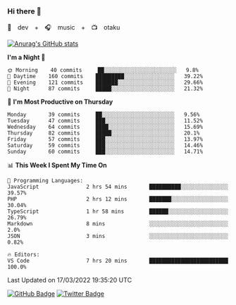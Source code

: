 ### Hi there 👋

🚀　dev　+　🎧　music　+　📺　otaku


[![Anurag's GitHub stats](https://github-readme-stats.vercel.app/api?username=koheitasaka&count_private=true&show_icons=true&theme=monokai)](https://github.com/koheitasaka/github-readme-stats)

<!--START_SECTION:waka-->
**I'm a Night 🦉** 

```text
🌞 Morning    40 commits     ██░░░░░░░░░░░░░░░░░░░░░░░   9.8% 
🌆 Daytime    160 commits    █████████░░░░░░░░░░░░░░░░   39.22% 
🌃 Evening    121 commits    ███████░░░░░░░░░░░░░░░░░░   29.66% 
🌙 Night      87 commits     █████░░░░░░░░░░░░░░░░░░░░   21.32%

```
📅 **I'm Most Productive on Thursday** 

```text
Monday       39 commits     ██░░░░░░░░░░░░░░░░░░░░░░░   9.56% 
Tuesday      47 commits     ███░░░░░░░░░░░░░░░░░░░░░░   11.52% 
Wednesday    64 commits     ████░░░░░░░░░░░░░░░░░░░░░   15.69% 
Thursday     82 commits     █████░░░░░░░░░░░░░░░░░░░░   20.1% 
Friday       57 commits     ███░░░░░░░░░░░░░░░░░░░░░░   13.97% 
Saturday     59 commits     ███░░░░░░░░░░░░░░░░░░░░░░   14.46% 
Sunday       60 commits     ███░░░░░░░░░░░░░░░░░░░░░░   14.71%

```


📊 **This Week I Spent My Time On** 

```text
💬 Programming Languages: 
JavaScript               2 hrs 54 mins       ██████████░░░░░░░░░░░░░░░   39.57% 
PHP                      2 hrs 12 mins       ███████░░░░░░░░░░░░░░░░░░   30.04% 
TypeScript               1 hr 58 mins        ██████░░░░░░░░░░░░░░░░░░░   26.79% 
Markdown                 8 mins              ░░░░░░░░░░░░░░░░░░░░░░░░░   2.0% 
JSON                     3 mins              ░░░░░░░░░░░░░░░░░░░░░░░░░   0.82%

🔥 Editors: 
VS Code                  7 hrs 20 mins       █████████████████████████   100.0%

```


 Last Updated on 17/03/2022 19:35:20 UTC
<!--END_SECTION:waka-->

[![GitHub Badge](https://img.shields.io/badge/GitHub-100000?style=for-the-badge&logo=github&logoColor=white)](https://github.com/koheitasaka)
[![Twitter Badge](https://img.shields.io/badge/Twitter-1DA1F2?style=for-the-badge&logo=twitter&logoColor=white)](https://twitter.com/sleep_asleep_)
